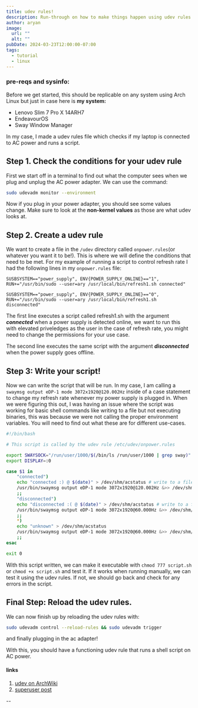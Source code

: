 ```yaml
---
title: udev rules!
description: Run-through on how to make things happen using udev rules and bash scripts.
author: aryan
image:
  url: ""
  alt: ""
pubDate: 2024-03-23T12:00:00-07:00
tags:
  - tutorial
  - linux
---
```


### pre-reqs and sysinfo:
Before we get started, this should be replicable on any system using Arch Linux but just in case here is
**my system:**
- Lenovo Slim 7 Pro X 14ARH7
- EndeavourOS
- Sway Window Manager

In my case, I made a udev rules file which checks if my laptop is connected to AC power and runs a script.

## Step 1. Check the conditions for your udev rule
First we start off in a terminal to find out what the computer sees when we plug and unplug the AC power adapter.
We can use the command:
```bash
sudo udevadm monitor --environment
``` 
Now if you plug in your power adapter, you should see some values change. Make sure to look at the **non-kernel values** as those are what udev looks at. 

## Step 2. Create a udev rule
We want to create a file in the `/udev` directory called `onpower.rules`(or whatever you want it to be!). This is where we will define the conditions that need to be met.
For my example of running a script to control refresh rate I had the following lines in my `onpower.rules` file:
```udev rules
SUSBSYSTEM=="power_supply", ENV{POWER_SUPPLY_ONLINE}=="1", RUN+="/usr/bin/sudo --user=ary /usr/local/bin/refresh1.sh connected"

SUSBSYSTEM=="power_supply", ENV{POWER_SUPPLY_ONLINE}=="0", RUN+="/usr/bin/sudo --user=ary /usr/local/bin/refresh1.sh disconnected"
```
The first line executes a script called refresh1.sh with the argument ***connected*** when a power supply is detected online, we want to run this with elevated priveledges as the user in the case of refresh rate, you might need to change the permissions for your use case.

 The second line executes the same script with the argument ***disconnected*** when the power supply goes offline.

## Step 3: Write your script!
Now we can write the script that will be run. In my case, I am calling a `swaymsg output eDP-1 mode 3072x1920@120.002Hz` inside of a case statement to change my refresh rate
whenever my power supply is plugged in. When we were figuring this out, I was having an issue where the script was working for basic shell commands like writing to a file but not executing binaries, this was because we were not calling the proper environment variables. You will need to find out what these are for different use-cases.
```bash
#!/bin/bash

# This script is called by the udev rule /etc/udev/onpower.rules

export SWAYSOCK="/run/user/1000/$(/bin/ls /run/user/1000 | grep sway)"
export DISPLAY=:0

case $1 in 
    "connected")
    echo "connected :) @ $(date)" > /dev/shm/acstatus # write to a file letting us know if its connected for debugging.
    /usr/bin/swaymsg output eDP-1 mode 3072x1920@120.002Hz &>> /dev/shm/acstatus
    ;;
    "disconnected")
    echo "disconnected :( @ $(date)" > /dev/shm/acstatus # write to a file letting us know if its connected for debugging.
    /usr/bin/swaymsg output eDP-1 mode 3072x1920@60.000Hz &>> /dev/shm/acstatus
    ;;
    *)
    echo "unknown" > /dev/shm/acstatus
    /usr/bin/swaymsg output eDP-1 mode 3072x1920@60.000Hz &>> /dev/shm/acstatus
    ;;
esac

exit 0
```
With this script written, we can make it executable with `chmod 777 script.sh` or `chmod +x script.sh` and test it. If it works when running manually, we can test it using the udev rules. If not, we should go back and check for any errors in the script.

## Final Step: Reload the udev rules.
We can now finish up by reloading the udev rules with:
```bash
sudo udevadm control --reload-rules && sudo udevadm trigger
```
and finally plugging in the ac adapter!

With this, you should have a functioning udev rule that runs a shell script on AC power.
#### links
1. [udev on ArchWiki](https://wiki.archlinux.org/title/udev)
2. [superuser post](https://superuser.com/a/1426287)

--